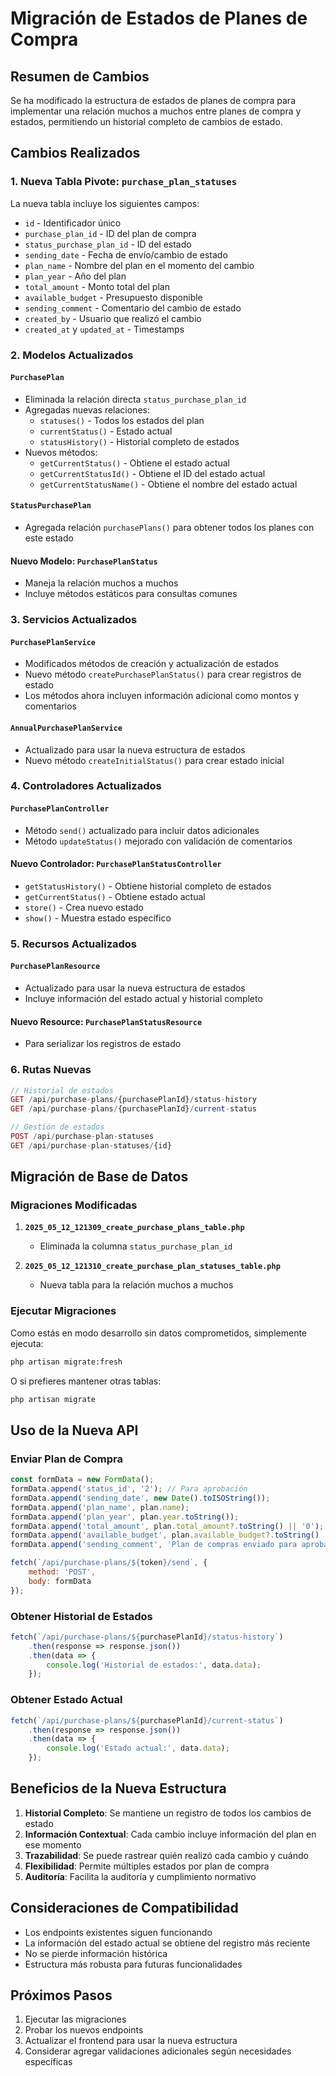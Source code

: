 # Migración de Estados de Planes de Compra

## Resumen de Cambios

Se ha modificado la estructura de estados de planes de compra para implementar una relación muchos a muchos entre planes de compra y estados, permitiendo un historial completo de cambios de estado.

## Cambios Realizados

### 1. Nueva Tabla Pivote: `purchase_plan_statuses`

La nueva tabla incluye los siguientes campos:
- `id` - Identificador único
- `purchase_plan_id` - ID del plan de compra
- `status_purchase_plan_id` - ID del estado
- `sending_date` - Fecha de envío/cambio de estado
- `plan_name` - Nombre del plan en el momento del cambio
- `plan_year` - Año del plan
- `total_amount` - Monto total del plan
- `available_budget` - Presupuesto disponible
- `sending_comment` - Comentario del cambio de estado
- `created_by` - Usuario que realizó el cambio
- `created_at` y `updated_at` - Timestamps

### 2. Modelos Actualizados

#### `PurchasePlan`
- Eliminada la relación directa `status_purchase_plan_id`
- Agregadas nuevas relaciones:
  - `statuses()` - Todos los estados del plan
  - `currentStatus()` - Estado actual
  - `statusHistory()` - Historial completo de estados
- Nuevos métodos:
  - `getCurrentStatus()` - Obtiene el estado actual
  - `getCurrentStatusId()` - Obtiene el ID del estado actual
  - `getCurrentStatusName()` - Obtiene el nombre del estado actual

#### `StatusPurchasePlan`
- Agregada relación `purchasePlans()` para obtener todos los planes con este estado

#### Nuevo Modelo: `PurchasePlanStatus`
- Maneja la relación muchos a muchos
- Incluye métodos estáticos para consultas comunes

### 3. Servicios Actualizados

#### `PurchasePlanService`
- Modificados métodos de creación y actualización de estados
- Nuevo método `createPurchasePlanStatus()` para crear registros de estado
- Los métodos ahora incluyen información adicional como montos y comentarios

#### `AnnualPurchasePlanService`
- Actualizado para usar la nueva estructura de estados
- Nuevo método `createInitialStatus()` para crear estado inicial

### 4. Controladores Actualizados

#### `PurchasePlanController`
- Método `send()` actualizado para incluir datos adicionales
- Método `updateStatus()` mejorado con validación de comentarios

#### Nuevo Controlador: `PurchasePlanStatusController`
- `getStatusHistory()` - Obtiene historial completo de estados
- `getCurrentStatus()` - Obtiene estado actual
- `store()` - Crea nuevo estado
- `show()` - Muestra estado específico

### 5. Recursos Actualizados

#### `PurchasePlanResource`
- Actualizado para usar la nueva estructura de estados
- Incluye información del estado actual y historial completo

#### Nuevo Resource: `PurchasePlanStatusResource`
- Para serializar los registros de estado

### 6. Rutas Nuevas

```php
// Historial de estados
GET /api/purchase-plans/{purchasePlanId}/status-history
GET /api/purchase-plans/{purchasePlanId}/current-status

// Gestión de estados
POST /api/purchase-plan-statuses
GET /api/purchase-plan-statuses/{id}
```

## Migración de Base de Datos

### Migraciones Modificadas

1. **`2025_05_12_121309_create_purchase_plans_table.php`**
   - Eliminada la columna `status_purchase_plan_id`

2. **`2025_05_12_121310_create_purchase_plan_statuses_table.php`**
   - Nueva tabla para la relación muchos a muchos

### Ejecutar Migraciones

Como estás en modo desarrollo sin datos comprometidos, simplemente ejecuta:

```bash
php artisan migrate:fresh
```

O si prefieres mantener otras tablas:

```bash
php artisan migrate
```

## Uso de la Nueva API

### Enviar Plan de Compra

```javascript
const formData = new FormData();
formData.append('status_id', '2'); // Para aprobación
formData.append('sending_date', new Date().toISOString());
formData.append('plan_name', plan.name);
formData.append('plan_year', plan.year.toString());
formData.append('total_amount', plan.total_amount?.toString() || '0');
formData.append('available_budget', plan.available_budget?.toString() || '0');
formData.append('sending_comment', 'Plan de compras enviado para aprobación de la administración municipal');

fetch(`/api/purchase-plans/${token}/send`, {
    method: 'POST',
    body: formData
});
```

### Obtener Historial de Estados

```javascript
fetch(`/api/purchase-plans/${purchasePlanId}/status-history`)
    .then(response => response.json())
    .then(data => {
        console.log('Historial de estados:', data.data);
    });
```

### Obtener Estado Actual

```javascript
fetch(`/api/purchase-plans/${purchasePlanId}/current-status`)
    .then(response => response.json())
    .then(data => {
        console.log('Estado actual:', data.data);
    });
```

## Beneficios de la Nueva Estructura

1. **Historial Completo**: Se mantiene un registro de todos los cambios de estado
2. **Información Contextual**: Cada cambio incluye información del plan en ese momento
3. **Trazabilidad**: Se puede rastrear quién realizó cada cambio y cuándo
4. **Flexibilidad**: Permite múltiples estados por plan de compra
5. **Auditoría**: Facilita la auditoría y cumplimiento normativo

## Consideraciones de Compatibilidad

- Los endpoints existentes siguen funcionando
- La información del estado actual se obtiene del registro más reciente
- No se pierde información histórica
- Estructura más robusta para futuras funcionalidades

## Próximos Pasos

1. Ejecutar las migraciones
2. Probar los nuevos endpoints
3. Actualizar el frontend para usar la nueva estructura
4. Considerar agregar validaciones adicionales según necesidades específicas 